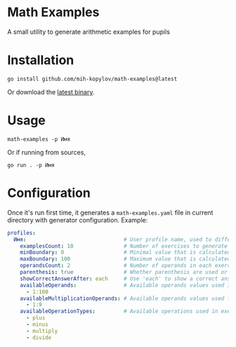 # Math Examples

A small utility to generate arithmetic examples for pupils

# Installation

```shell
go install github.com/mih-kopylov/math-examples@latest
```

Or download the [latest binary](https://github.com/mih-kopylov/math-examples/releases/latest).

# Usage

```shell
math-examples -p Имя
```

Or if running from sources,

```shell
go run . -p Имя
```

# Configuration

Once it's run first time, it generates a `math-examples.yaml` file in current directory with generator configuration. 
Example:

```yaml
profiles:
  Имя:                               # User profile name, used to differentiate users configuration 
    examplesCount: 10                # Number of exercises to generate
    minBoundary: 0                   # Minimal value that is calculated on each iteration
    maxBoundary: 100                 # Maximum value that is calculated on each iteration 
    operandsCount: 2                 # Number of operands in each exercise
    parenthesis: true                # Whether parenthesis are used or not
    showCorrectAnswerAfter: each     # Use 'each' to show a correct answer after each exercise or 'all' to show summary after all exercises
    availableOperands:               # Available operands values used in plus and minus generation
      - 1:100
    availableMultiplicationOperands: # Available operands values used for multiplication and division
      - 1:9
    availableOperationTypes:         # Available operations used in exercises
      - plus
      - minus
      - multiply
      - divide
```
